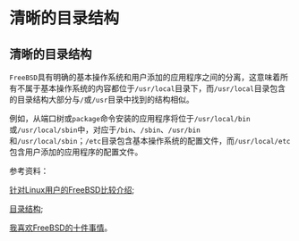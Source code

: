 # 清晰的目录结构

## 清晰的目录结构

`FreeBSD`具有明确的基本操作系统和用户添加的应用程序之间的分离，这意味着所有不属于基本操作系统的内容都位于`/usr/local`目录下，而`/usr/local`目录包含的目录结构大部分与`/`或`/usr`目录中找到的结构相似。

例如，从端口树或`package`命令安装的应用程序将位于`/usr/local/bin`或`/usr/local/sbin`中，对应于`/bin`、`/sbin`、`/usr/bin`和`/usr/local/sbin`；`/etc`目录包含基本操作系统的配置文件，而`/usr/local/etc`包含用户添加的应用程序的配置文件。

参考资料：

[针对Linux用户的FreeBSD比较介绍](https://www.digitalocean.com/community/tutorials/a-comparative-introduction-to-freebsd-for-linux-users);

[目录结构](https://www.freebsd.org/doc/handbook/dirstructure.html);

[我喜欢FreeBSD的十件事情](https://bsdmag.org/download/the_begginers_guide/)。
